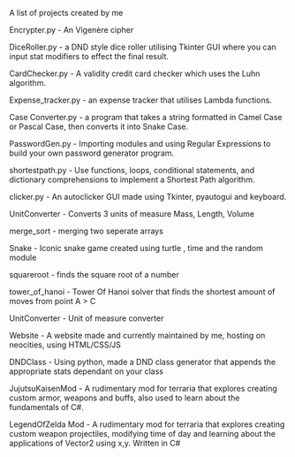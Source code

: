 A list of projects created by me

Encrypter.py - An Vigenère cipher 


DiceRoller.py - a DND style dice roller utilising Tkinter GUI where you can input stat modifiers to effect the final result.


CardChecker.py - A validity credit card checker which uses the Luhn algorithm.


Expense_tracker.py - an expense tracker that utilises Lambda functions.


Case Converter.py -  a program that takes a string formatted in Camel Case or Pascal Case, then converts it into Snake Case.


PasswordGen.py - Importing modules and using Regular Expressions to build your own password generator program.


shortestpath.py -  Use functions, loops, conditional statements, and dictionary comprehensions to implement a Shortest Path algorithm. 


clicker.py -  An autoclicker GUI made using Tkinter, pyautogui and keyboard.


UnitConverter - Converts 3 units of measure Mass, Length, Volume


merge_sort - merging two seperate arrays


Snake - Iconic snake game created using turtle , time and the random module


squareroot - finds the square root of a number 


tower_of_hanoi - Tower Of Hanoi solver that finds the shortest amount of moves from point A > C


UnitConverter - Unit of measure converter


Website - A website made and currently maintained by me, hosting on neocities, using HTML/CSS/JS


DNDClass - Using python, made a DND class generator that appends the appropriate stats dependant on your class


JujutsuKaisenMod - A rudimentary mod for terraria that explores creating custom armor, weapons and buffs, also used to learn about the fundamentals of C#.


LegendOfZelda Mod - A rudimentary mod for terraria that explores creating custom weapon projectiles, modifying time of day and learning about the applications of Vector2 using x,y.  Written in C#



